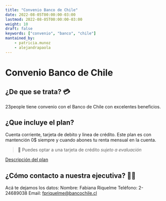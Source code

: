 ```yaml
---
title: "Convenio Banco de Chile"
date: 2022-08-05T00:00:00-03:00
lastmod: 2022-08-05T00:00:00-03:00
weight: 10
draft: false
keywords: ["convenio", "banco", "chile"]
mantained_by:
    - patricia.munoz
    - alejandrapaola
---
```


# Convenio Banco de Chile

## ¿De que se trata? 💳

23people tiene convenio con el Banco de Chile con excelentes beneficios.

## ¿Que incluye el plan? 
Cuenta corriente, tarjeta de debito y linea de crédito. 
Este plan es con mantención 0$ siempre y cuando abones tu renta mensual en la cuenta.

> 👀 Puedes optar a una tarjeta de crédito *sujeto a evaluación*

[Descripción del plan](https://drive.google.com/drive/folders/1feayfIKFufeIM9LKfWC5elBs2zF6tY0R) 

## ¿Cómo contacto a nuestra ejecutiva? 👩‍💼 

Acá te dejamos los datos:
Nombre: Fabiana Riquelme
Teléfono: 2-24689038
Email: fpriquelme@bancochile.cl 
